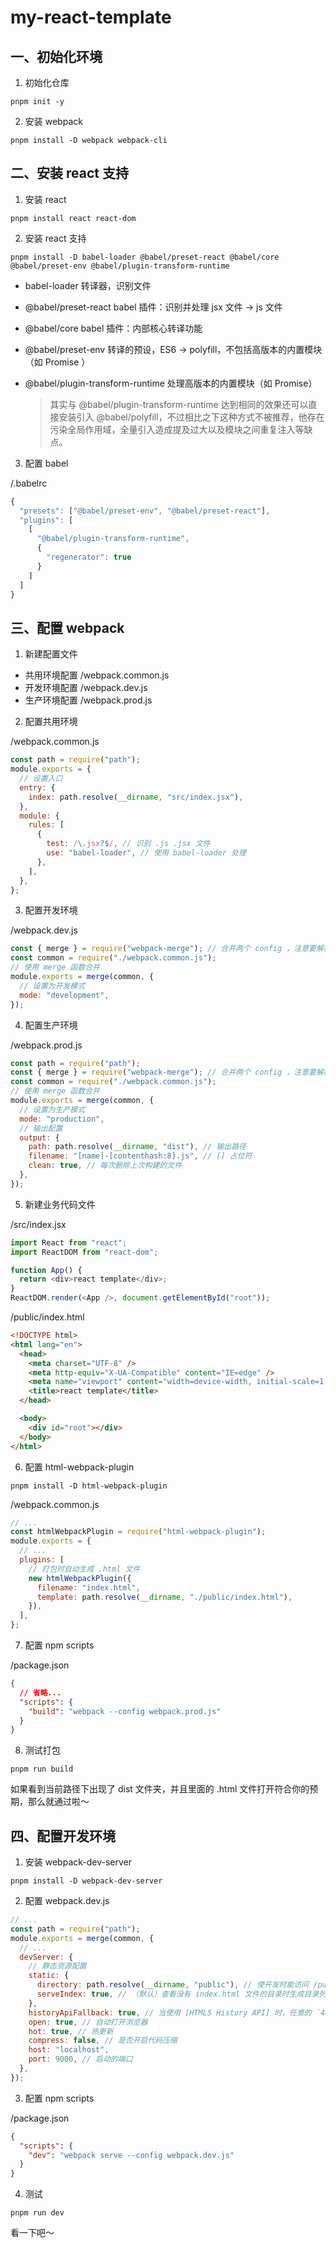 # my-react-template

## 一、初始化环境

1. 初始化仓库

```shell
pnpm init -y
```

2. 安装 webpack

```shell
pnpm install -D webpack webpack-cli
```

## 二、安装 react 支持

1. 安装 react

```shell
pnpm install react react-dom
```

2. 安装 react 支持

```shell
pnpm install -D babel-loader @babel/preset-react @babel/core @babel/preset-env @babel/plugin-transform-runtime
```

- babel-loader
  转译器，识别文件
- @babel/preset-react
  babel 插件：识别并处理 jsx 文件 -> js 文件
- @babel/core
  babel 插件：内部核心转译功能
- @babel/preset-env
  转译的预设，ES6 -> polyfill，不包括高版本的内置模块（如 Promise ）
- @babel/plugin-transform-runtime
  处理高版本的内置模块（如 Promise）

  > 其实与 @babel/plugin-transform-runtime 达到相同的效果还可以直接安装引入 @babel/polyfill，不过相比之下这种方式不被推荐，他存在污染全局作用域，全量引入造成提及过大以及模块之间重复注入等缺点。

3. 配置 babel

/.babelrc

```javascript
{
  "presets": ["@babel/preset-env", "@babel/preset-react"],
  "plugins": [
    [
      "@babel/plugin-transform-runtime",
      {
        "regenerator": true
      }
    ]
  ]
}
```

## 三、配置 webpack

1. 新建配置文件

- 共用环境配置 /webpack.common.js
- 开发环境配置 /webpack.dev.js
- 生产环境配置 /webpack.prod.js

2. 配置共用环境

/webpack.common.js

```javascript
const path = require("path");
module.exports = {
  // 设置入口
  entry: {
    index: path.resolve(__dirname, "src/index.jsx"),
  },
  module: {
    rules: [
      {
        test: /\.jsx?$/, // 识别 .js .jsx 文件
        use: "babel-loader", // 使用 babel-loader 处理
      },
    ],
  },
};
```

3. 配置开发环境

/webpack.dev.js

```javascript
const { merge } = require("webpack-merge"); // 合并两个 config ，注意要解构
const common = require("./webpack.common.js");
// 使用 merge 函数合并
module.exports = merge(common, {
  // 设置为开发模式
  mode: "development",
});
```

4. 配置生产环境

/webpack.prod.js

```javascript
const path = require("path");
const { merge } = require("webpack-merge"); // 合并两个 config ，注意要解构
const common = require("./webpack.common.js");
// 使用 merge 函数合并
module.exports = merge(common, {
  // 设置为生产模式
  mode: "production",
  // 输出配置
  output: {
    path: path.resolve(__dirname, "dist"), // 输出路径
    filename: "[name]-[contenthash:8].js", // [] 占位符
    clean: true, // 每次删除上次构建的文件
  },
});
```

5. 新建业务代码文件

/src/index.jsx

```javascript
import React from "react";
import ReactDOM from "react-dom";

function App() {
  return <div>react template</div>;
}
ReactDOM.render(<App />, document.getElementById("root"));
```

/public/index.html

```html
<!DOCTYPE html>
<html lang="en">
  <head>
    <meta charset="UTF-8" />
    <meta http-equiv="X-UA-Compatible" content="IE=edge" />
    <meta name="viewport" content="width=device-width, initial-scale=1.0" />
    <title>react template</title>
  </head>

  <body>
    <div id="root"></div>
  </body>
</html>
```

6. 配置 html-webpack-plugin

```shell
pnpm install -D html-webpack-plugin
```

/webpack.common.js

```javascript
// ...
const htmlWebpackPlugin = require("html-webpack-plugin");
module.exports = {
  // ...
  plugins: [
    // 打包时自动生成 .html 文件
    new htmlWebpackPlugin({
      filename: "index.html",
      template: path.resolve(__dirname, "./public/index.html"),
    }),
  ],
};
```

7. 配置 npm scripts

/package.json

```json
{
  // 省略...
  "scripts": {
    "build": "webpack --config webpack.prod.js"
  }
}
```

8. 测试打包

```shell
pnpm run build
```

如果看到当前路径下出现了 dist 文件夹，并且里面的 .html 文件打开符合你的预期，那么就通过啦～

## 四、配置开发环境

1. 安装 webpack-dev-server

```shell
pnpm install -D webpack-dev-server
```

2. 配置 webpack.dev.js

```javascript
// ...
const path = require("path");
module.exports = merge(common, {
  // ...
  devServer: {
    // 静态资源配置
    static: {
      directory: path.resolve(__dirname, "public"), // 使开发时能访问 /public 文件夹
      serveIndex: true, // （默认）查看没有 index.html 文件的目录时生成目录列表
    },
    historyApiFallback: true, // 当使用 [HTML5 History API] 时，任意的 `404` 响应被替代为 `index.html`
    open: true, // 自动打开浏览器
    hot: true, // 热更新
    compress: false, // 是否开启代码压缩
    host: "localhost",
    port: 9000, // 启动的端口
  },
});
```

3. 配置 npm scripts

/package.json

```json
{
  "scripts": {
    "dev": "webpack serve --config webpack.dev.js"
  }
}
```

4. 测试

```shell
pnpm run dev
```

看一下吧～
